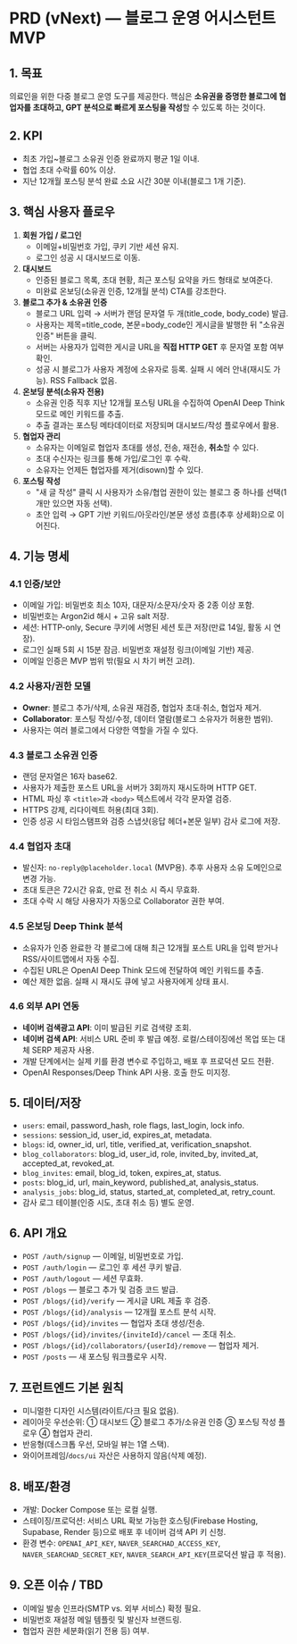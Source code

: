 # PRD (vNext) — 블로그 운영 어시스턴트 MVP

## 1. 목표
의료인을 위한 다중 블로그 운영 도구를 제공한다. 핵심은 **소유권을 증명한 블로그에 협업자를 초대하고, GPT 분석으로 빠르게 포스팅을 작성**할 수 있도록 하는 것이다.

## 2. KPI
- 최초 가입~블로그 소유권 인증 완료까지 평균 1일 이내.
- 협업 초대 수락률 60% 이상.
- 지난 12개월 포스팅 분석 완료 소요 시간 30분 이내(블로그 1개 기준).

## 3. 핵심 사용자 플로우
1. **회원 가입 / 로그인**
   - 이메일+비밀번호 가입, 쿠키 기반 세션 유지.
   - 로그인 성공 시 대시보드로 이동.
2. **대시보드**
   - 인증된 블로그 목록, 초대 현황, 최근 포스팅 요약을 카드 형태로 보여준다.
   - 미완료 온보딩(소유권 인증, 12개월 분석) CTA를 강조한다.
3. **블로그 추가 & 소유권 인증**
   - 블로그 URL 입력 → 서버가 랜덤 문자열 두 개(title_code, body_code) 발급.
   - 사용자는 제목=title_code, 본문=body_code인 게시글을 발행한 뒤 "소유권 인증" 버튼을 클릭.
   - 서버는 사용자가 입력한 게시글 URL을 **직접 HTTP GET** 후 문자열 포함 여부 확인.
   - 성공 시 블로그가 사용자 계정에 소유자로 등록. 실패 시 에러 안내(재시도 가능). RSS Fallback 없음.
4. **온보딩 분석(소유자 전용)**
   - 소유권 인증 직후 지난 12개월 포스팅 URL을 수집하여 OpenAI Deep Think 모드로 메인 키워드를 추출.
   - 추출 결과는 포스팅 메타데이터로 저장되며 대시보드/작성 플로우에서 활용.
5. **협업자 관리**
   - 소유자는 이메일로 협업자 초대를 생성, 전송, 재전송, **취소**할 수 있다.
   - 초대 수신자는 링크를 통해 가입/로그인 후 수락.
   - 소유자는 언제든 협업자를 제거(disown)할 수 있다.
6. **포스팅 작성**
   - "새 글 작성" 클릭 시 사용자가 소유/협업 권한이 있는 블로그 중 하나를 선택(1개만 있으면 자동 선택).
   - 초안 입력 → GPT 기반 키워드/아웃라인/본문 생성 흐름(추후 상세화)으로 이어진다.

## 4. 기능 명세
### 4.1 인증/보안
- 이메일 가입: 비밀번호 최소 10자, 대문자/소문자/숫자 중 2종 이상 포함.
- 비밀번호는 Argon2id 해시 + 고유 salt 저장.
- 세션: HTTP-only, Secure 쿠키에 서명된 세션 토큰 저장(만료 14일, 활동 시 연장).
- 로그인 실패 5회 시 15분 잠금. 비밀번호 재설정 링크(이메일 기반) 제공.
- 이메일 인증은 MVP 범위 밖(필요 시 차기 버전 고려).

### 4.2 사용자/권한 모델
- **Owner**: 블로그 추가/삭제, 소유권 재검증, 협업자 초대·취소, 협업자 제거.
- **Collaborator**: 포스팅 작성/수정, 데이터 열람(블로그 소유자가 허용한 범위).
- 사용자는 여러 블로그에서 다양한 역할을 가질 수 있다.

### 4.3 블로그 소유권 인증
- 랜덤 문자열은 16자 base62.
- 사용자가 제출한 포스트 URL을 서버가 3회까지 재시도하며 HTTP GET.
- HTML 파싱 후 `<title>`과 `<body>` 텍스트에서 각각 문자열 검증.
- HTTPS 강제, 리다이렉트 허용(최대 3회).
- 인증 성공 시 타임스탬프와 검증 스냅샷(응답 헤더+본문 일부) 감사 로그에 저장.

### 4.4 협업자 초대
- 발신자: `no-reply@placeholder.local` (MVP용). 추후 사용자 소유 도메인으로 변경 가능.
- 초대 토큰은 72시간 유효, 만료 전 취소 시 즉시 무효화.
- 초대 수락 시 해당 사용자가 자동으로 Collaborator 권한 부여.

### 4.5 온보딩 Deep Think 분석
- 소유자가 인증 완료한 각 블로그에 대해 최근 12개월 포스트 URL을 입력 받거나 RSS/사이트맵에서 자동 수집.
- 수집된 URL은 OpenAI Deep Think 모드에 전달하여 메인 키워드를 추출.
- 예산 제한 없음. 실패 시 재시도 큐에 넣고 사용자에게 상태 표시.

### 4.6 외부 API 연동
- **네이버 검색광고 API**: 이미 발급된 키로 검색량 조회.
- **네이버 검색 API**: 서비스 URL 준비 후 발급 예정. 로컬/스테이징에선 목업 또는 대체 SERP 제공자 사용.
- 개발 단계에서는 실제 키를 환경 변수로 주입하고, 배포 후 프로덕션 모드 전환.
- OpenAI Responses/Deep Think API 사용. 호출 한도 미지정.

## 5. 데이터/저장
- `users`: email, password_hash, role flags, last_login, lock info.
- `sessions`: session_id, user_id, expires_at, metadata.
- `blogs`: id, owner_id, url, title, verified_at, verification_snapshot.
- `blog_collaborators`: blog_id, user_id, role, invited_by, invited_at, accepted_at, revoked_at.
- `blog_invites`: email, blog_id, token, expires_at, status.
- `posts`: blog_id, url, main_keyword, published_at, analysis_status.
- `analysis_jobs`: blog_id, status, started_at, completed_at, retry_count.
- 감사 로그 테이블(인증 시도, 초대 취소 등) 별도 운영.

## 6. API 개요
- `POST /auth/signup` — 이메일, 비밀번호로 가입.
- `POST /auth/login` — 로그인 후 세션 쿠키 발급.
- `POST /auth/logout` — 세션 무효화.
- `POST /blogs` — 블로그 추가 및 검증 코드 발급.
- `POST /blogs/{id}/verify` — 게시글 URL 제출 후 검증.
- `POST /blogs/{id}/analysis` — 12개월 포스트 분석 시작.
- `POST /blogs/{id}/invites` — 협업자 초대 생성/전송.
- `POST /blogs/{id}/invites/{inviteId}/cancel` — 초대 취소.
- `POST /blogs/{id}/collaborators/{userId}/remove` — 협업자 제거.
- `POST /posts` — 새 포스팅 워크플로우 시작.

## 7. 프런트엔드 기본 원칙
- 미니멀한 디자인 시스템(라이트/다크 필요 없음).
- 레이아웃 우선순위: ① 대시보드 ② 블로그 추가/소유권 인증 ③ 포스팅 작성 플로우 ④ 협업자 관리.
- 반응형(데스크톱 우선, 모바일 뷰는 1열 스택).
- 와이어프레임/`docs/ui` 자산은 사용하지 않음(삭제 예정).

## 8. 배포/환경
- 개발: Docker Compose 또는 로컬 실행.
- 스테이징/프로덕션: 서비스 URL 확보 가능한 호스팅(Firebase Hosting, Supabase, Render 등)으로 배포 후 네이버 검색 API 키 신청.
- 환경 변수: `OPENAI_API_KEY`, `NAVER_SEARCHAD_ACCESS_KEY`, `NAVER_SEARCHAD_SECRET_KEY`, `NAVER_SEARCH_API_KEY`(프로덕션 발급 후 적용).

## 9. 오픈 이슈 / TBD
- 이메일 발송 인프라(SMTP vs. 외부 서비스) 확정 필요.
- 비밀번호 재설정 메일 템플릿 및 발신자 브랜드링.
- 협업자 권한 세분화(읽기 전용 등) 여부.
